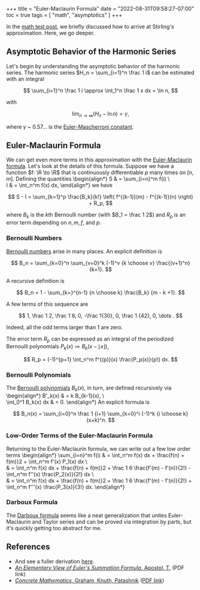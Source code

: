+++
title = "Euler-Maclaurin Formula"
date = "2022-08-31T09:58:27-07:00"
toc = true
tags = [
    "math",
    "asymptotics"
]
+++

In the [math test post](/blog/binomial-poisson), we briefly discussed how to arrive at Stirling's approximation.
Here, we go deeper.

## Asymptotic Behavior of the Harmonic Series

Let's begin by understanding the asymptotic behavior of the harmonic series.
The harmonic series $H_n = \sum_{i=1}^n \frac 1 i$ can be estimated with an integral

$$
    \sum_{i=1}^n \frac 1 i \approx \int_1^n \frac 1 x dx = \ln n,
$$

with

$$
    \lim_{n \to \infty} (H_n - \ln n) = \gamma,
$$

where $\gamma$ ~ 0.57... is the [Euler-Mascherroni constant](https://en.wikipedia.org/wiki/Euler%27s_constant).

## Euler-Maclaurin Formula

We can get even more terms in this approximation with the [Euler-Maclaurin formula](https://en.wikipedia.org/wiki/Euler%E2%80%93Maclaurin_formula).
Let's look at the details of this formula.
Suppose we have a function $f: \R \to \R$ that is continuously differentiable $p$ many times on $[n, m]$.
Defining the quantities
\begin{align*}
S & = \sum\_{i=n}^m f(i) \\\
 I & = \int_n^m f(x) dx,
\end{align*}
we have

$$
    S - I = \sum_{k=1}^p \frac{B_k}{k!} \left( f^{(k-1)}(m) - f^{(k-1)}(n) \right) + R_p,
$$

where $B_k$ is the $k$th Bernoulli number (with $B_1 = \frac 1 2$) and $R_p$ is an error term depending on $n, m, f$, and $p$.

### Bernoulli Numbers

[Bernoulli numbers](https://en.wikipedia.org/wiki/Bernoulli_number) arise in many places.
An explicit definition is

$$
    B_n = \sum_{k=0}^n \sum_{v=0}^k (-1)^v {k \choose v} \frac{(v+1)^n}{k+1}.
$$

A recursive definition is

$$
    B_n = 1 - \sum_{k=}^{n-1} {n \choose k} \frac{B_k} {m - k +1}.
$$

A few terms of this sequence are

$$
    1, \frac 1 2, \frac 1 6, 0, -\frac 1{30}, 0, \frac 1 {42}, 0, \dots .
$$

Indeed, all the odd terms larger than 1 are zero.

The error term $R_p$ can be expressed as an integral of the periodized Bernoulli polynomials $P_k(x) \coloneqq B_k(x - \lfloor x \rfloor)$,

$$
    R_p = (-1)^{p+1} \int_n^m f^{(p)}(x) \frac{P_p(x)}{p!} dx.
$$

### Bernoulli Polynomials

The [Bernoulli polynomials](https://en.wikipedia.org/wiki/Bernoulli_polynomials) $B_k(x)$, in turn, are defined recursively via
\begin{align*}
B\'\_k(x) & = k B\_{k-1}(x), \\\
 \int_0^1 B_k(x) dx & = 0.
\end{align*}
An explicit formula is

$$
    B_n(x) = \sum_{i=0}^n \frac 1 {i+1} \sum_{k=0}^i (-1)^k {i \choose k} (x+k)^n.
$$

### Low-Order Terms of the Euler-Maclaurin Formula

Returning to the Euler-Maclaurin formula, we can write out a few low order terms
\begin{align*}
\sum\_{i=n}^m f(i) & = \int_n^m f(x) dx + \frac{f(n) + f(m)}2 + \int_n^m f\'(x) P_1(x) dx \\\
 & = \int_n^m f(x) dx + \frac{f(n) + f(m)}2 + \frac 1 6 \frac{f\'(m) - f\'(n)}{2!} - \int_n^m f\'\'(x) \frac{P_2(x)}{2!} dx \\\
 & = \int_n^m f(x) dx + \frac{f(n) + f(m)}2 + \frac 1 6 \frac{f\'(m) - f\'(n)}{2!} + \int_n^m f\'\'\'(x) \frac{P_3(x)}{3!} dx.
\end{align*}

### Darboux Formula

The [Darboux formula](https://mathworld.wolfram.com/DarbouxsFormula.html) seems like a neat generalization that unites Euler-Maclaurin and Taylor series and can be proved via integration by parts, but it's quickly getting too abstract for me.

## References

- And see a fuller derivation [here](https://math.stackexchange.com/questions/352733/reference-for-proof-of-harmonic-number-asymptotic-expansion?rq=1).
- [_An Elementary View of Euler's Summation Formula_, Apostol, T.](https://citeseerx.ist.psu.edu/viewdoc/download?doi=10.1.1.384.3289&rep=rep1&type=pdf) (PDF link)
- [_Concrete Mathematics_, Graham, Knuth, Patashnik](https://www.google.com/books/edition/Concrete_Mathematics/cjgPAQAAMAAJ?hl=en) ([PDF link](https://www.csie.ntu.edu.tw/~r97002/temp/Concrete%20Mathematics%202e.pdf))
